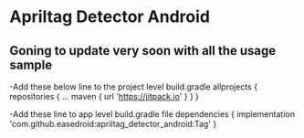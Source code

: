 # Apriltag Detector Android

## Goning to update very soon with all the usage sample

  -Add these below line to the project level build.gradle
     allprojects {
        repositories {
          ...
          maven { url 'https://jitpack.io' }
        }
	   }
     
   -Add these line to app level build.gradle file
      dependencies {
	        implementation 'com.github.easedroid:apriltag_detector_android:Tag'
	    }
